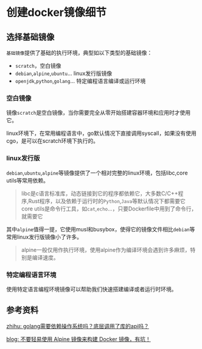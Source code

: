 # 创建docker镜像细节

## 选择基础镜像

`基础镜像`提供了基础的执行环境，典型如以下类型的基础镜像：

- `scratch`，空白镜像
- `debian`,`alpine`,`ubuntu`... linux发行版镜像
- `openjdk`,`python`,`golang`... 特定编程语言编译或运行环境
### 空白镜像

镜像`scratch`是空白镜像，当你需要完全从零开始搭建容器环境和应用时才使用它。

linux环境下，在常用编程语言中，go默认情况下直接调用syscall，如果没有使用cgo，是可以在scratch环境下执行的。
### linux发行版

`debian`,`ubuntu`,`alpine`等镜像提供了一个相对完整的linux环境，包括libc,core utils等常用依赖。

>libc是c语言标准库，动态链接到它的程序都依赖它，大多数C/C++程序,Rust程序，以及依赖于运行时的`Python`,`Java`等默认情况下都需要它
>core utils是命令行工具，如`cat`,`echo`...，只要Dockerfile中用到了命令行，就需要它

其中`alpine`值得一提，它使用musl和busybox，使得它的镜像文件相比`debian`等常用linux发行版镜像小了许多。

>alpine一般仅用作执行环境，使用alpine作为编译环境会遇到许多麻烦，特别是编译速度。

### 特定编程语言环境

使用特定语言编程环境镜像可以帮助我们快速搭建编译或者运行时环境。



## 参考资料

[zhihu: golang需要依赖操作系统吗？底层调用了库的api吗？](https://www.zhihu.com/question/443767456)

[blog: 不要轻易使用 Alpine 镜像来构建 Docker 镜像，有坑！](https://cloud.tencent.com/developer/article/1632733)